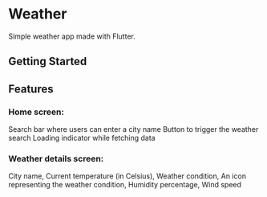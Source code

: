 # Weather

Simple weather app made with Flutter.

## Getting Started

## Features

### Home screen:
Search bar where users can enter a city name
Button to trigger the weather search
Loading indicator while fetching data
### Weather details screen: 
City name, Current temperature (in Celsius), Weather condition, An icon representing the weather condition, Humidity percentage, Wind speed

